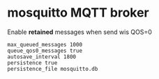 # mosquitto MQTT broker

Enable **retained** messages when send wis QOS=0

```
max_queued_messages 1000
queue_qos0_messages true
autosave_interval 1800
persistence true
persistence_file mosquitto.db
```
